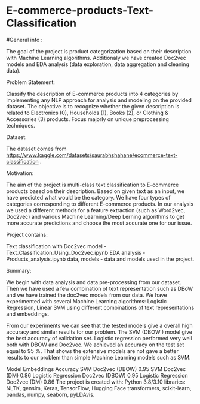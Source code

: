 # E-commerce-products-Text-Classification

#General info :

The goal of the project is product categorization based on their description with Machine Learning  algorithms. Additionaly we have created Doc2vec  models and EDA analysis (data exploration, data aggregation and cleaning data).

Problem Statement: 

Classify the description of E-commerce products into 4 categories by implementing any NLP approach for analysis and modeling on the provided dataset. The objective is to recognize whether the given description is related to Electronics (0), Households (1), Books (2), or Clothing & Accessories (3) products. Focus majorly on unique preprocessing techniques.

Dataset:

The dataset comes from https://www.kaggle.com/datasets/saurabhshahane/ecommerce-text-classification .

Motivation:

The aim of the project is multi-class text classification to E-commerce products based on their description. Based on given text as an input, we have predicted what would be the category. We have four types of categories corresponding to different E-commerce products. In our analysis we used a different methods for a feature extraction (such as Word2vec, Doc2vec) and various Machine Learning/Deep Lerning algorithms to get more accurate predictions and choose the most accurate one for our issue.

Project contains:

Text classification with Doc2vec model -Text_Classification_Using_Doc2vec.ipynb
EDA analysis - Products_analysis.ipynb
data, models - data and models used in the project.

Summary:

We begin with data analysis and data pre-processing from our dataset. Then we have used a few combination of text representation such as DBoW  and we have trained the  doc2vec models from our data. We have experimented with several Machine Learning algorithms: Logistic Regression, Linear SVM using different combinations of text representations and embeddings. 

From our experiments we can see that the tested models give a overall high accuracy and similar results for our problem. The SVM (DBOW ) model  give the best accuracy of validation set. Logistic regression performed very well both with DBOW and Doc2vec. We achieved an accuracy on the test set equal to 95 %. That shows the extensive models are not gave a better results to our problem than simple Machine Learning models such as SVM.

Model	Embeddings	Accuracy
SVM	Doc2vec (DBOW)	0.95
SVM	Doc2vec (DM)	0.86
Logistic Regression	Doc2vec (DBOW)	0.95
Logistic Regression	Doc2vec (DM)	0.86
The project is created with:
Python 3.8/3.10
libraries: NLTK, gensim, Keras, TensorFlow, Hugging Face transformers, scikit-learn, pandas, numpy, seaborn, pyLDAvis.

